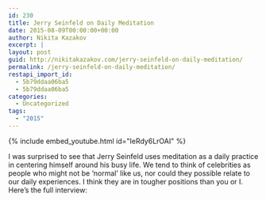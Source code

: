 ```yaml
---
id: 230
title: Jerry Seinfeld on Daily Meditation
date: 2015-08-09T00:00:00+00:00
author: Nikita Kazakov
excerpt: |
layout: post
guid: http://nikitakazakov.com/jerry-seinfeld-on-daily-meditation/
permalink: /jerry-seinfeld-on-daily-meditation/
restapi_import_id:
  - 5b79ddaa06ba5
  - 5b79ddaa06ba5
categories:
  - Uncategorized
tags:
  - "2015"
---
```


{% include embed_youtube.html id="IeRdy6LrOAI" %}

I was surprised to see that Jerry Seinfeld uses meditation as a daily practice in centering himself around his busy life. We tend to think of celebrities as people who might not be ‘normal’ like us, nor could they possible relate to our daily experiences. I think they are in tougher positions than you or I. Here’s the full interview:
